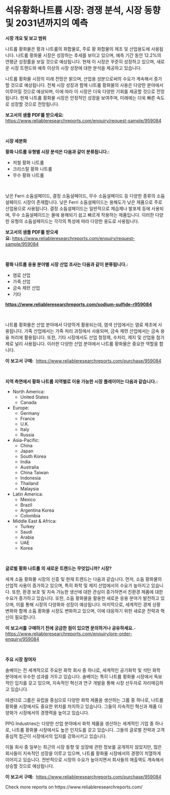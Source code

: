 <p><h1>석유황화나트륨 시장: 경쟁 분석, 시장 동향 및 2031년까지의 예측</h1></p><p><strong>시장 개요 및 보고 범위</strong></p>
<p><p>나트륨 황화물은 황과 나트륨의 화합물로, 주로 황 화합물의 제조 및 산업용도에 사용됩니다. 나트륨 황화물 시장은 성장하는 추세를 보이고 있으며, 예측 기간 동안 12.2%의 연평균 성장률을 보일 것으로 예상됩니다. 현재 이 시장은 꾸준히 성장하고 있으며, 새로운 시장 트렌드와 예측 이상의 시장 성장에 대한 분석을 제공하고 있습니다. </p><p>나트륨 황화물 시장의 미래 전망은 밝으며, 산업용 성분으로써의 수요가 계속해서 증가할 것으로 예상됩니다. 전체 시장 성장과 함께 나트륨 황화물의 사용은 다양한 분야에서 이루어질 것으로 예상되며, 이에 따라 이 시장은 더욱 다양한 기회를 제공할 것으로 전망됩니다. 현재 나트륨 황화물 시장은 안정적인 성장을 보여주며, 미래에는 더욱 빠른 속도로 성장할 것으로 전망됩니다.</p></p>
<p><strong>보고서의 샘플 PDF를 받으세요:</strong> <a href="https://www.reliableresearchreports.com/enquiry/request-sample/959084">https://www.reliableresearchreports.com/enquiry/request-sample/959084</a></p>
<p>&nbsp;</p>
<p><strong>시장 세분화</strong></p>
<p><strong>황화 나트륨 유형별 시장 분석은 다음과 같이 분류됩니다.:</strong></p>
<p><ul><li>저철 황화 나트륨</li><li>크리스탈 황화 나트륨</li><li>무수 황화 나트륨</li></ul></p>
<p>&nbsp;</p>
<p><p>낮은 Ferri 소듐설페이드, 결정 소듐설페이드, 무수 소듐설페이드 등 다양한 종류의 소듐설페이드 시장이 존재합니다. 낮은 Ferri 소듐설페이드는 용해도가 낮은 제품으로 주로 산업용으로 사용됩니다. 결정 소듐설페이드는 일반적으로 제습제나 발포제 등에 사용되며, 무수 소듐설페이드는 물에 용해되기 쉽고 빠르게 작용하는 제품입니다. 이러한 다양한 유형의 소듐설페이드는 각각의 특성에 따라 다양한 용도로 사용됩니다.</p></p>
<p><strong>보고서의 샘플 PDF를 받으세요:</strong>&nbsp;<a href="https://www.reliableresearchreports.com/enquiry/request-sample/959084">https://www.reliableresearchreports.com/enquiry/request-sample/959084</a></p>
<p>&nbsp;</p>
<p><strong> 황화 나트륨 응용 분야별 시장 산업 조사는 다음과 같이 분류됩니다.:</strong></p>
<p><ul><li>염료 산업</li><li>가죽 산업</li><li>금속 제련 산업</li><li>기타</li></ul></p>
<p><strong><a href="https://www.reliableresearchreports.com/sodium-sulfide-r959084">https://www.reliableresearchreports.com/sodium-sulfide-r959084</a></strong></p>
<p>&nbsp;</p>
<p><p>나트륨 황화물은 산업 분야에서 다양하게 활용되는데, 염색 산업에서는 염료 제조에 사용됩니다. 가죽 산업에서는 가죽 처리 과정에서 사용되며, 금속 제련 산업에서는 금속 용융 처리에 활용됩니다. 또한, 기타 시장에서도 산업 청정제, 수처리, 제지 및 산업용 첨가제로 널리 사용됩니다. 이러한 다양한 산업 분야에서 나트륨 황화물은 중요한 역할을 합니다.</p></p>
<p><strong>이 보고서 구매:</strong>&nbsp; <a href="https://www.reliableresearchreports.com/purchase/959084">https://www.reliableresearchreports.com/purchase/959084</a></p>
<p>&nbsp;</p>
<p><strong>지역 측면에서 황화 나트륨 지역별로 이용 가능한 시장 플레이어는 다음과 같습니다.:</strong></p>
<p><ul>
    <li>
        North America:
        <ul>
            <li>United States</li>
            <li>Canada</li>
        </ul>
    </li>
    <li>
        Europe:
        <ul>
            <li>Germany</li>
            <li>France</li>
            <li>U.K.</li>
            <li>Italy</li>
            <li>Russia</li>
        </ul>
    </li>
    <li>
        Asia-Pacific:
        <ul>
            <li>China</li>
            <li>Japan</li>
            <li>South Korea</li>
            <li>India</li>
            <li>Australia</li>
            <li>China Taiwan</li>
            <li>Indonesia</li>
            <li>Thailand</li>
            <li>Malaysia</li>
        </ul>
    </li>
    <li>
        Latin America:
        <ul>
            <li>Mexico</li>
            <li>Brazil</li>
            <li>Argentina Korea</li>
            <li>Colombia</li>
        </ul>
    </li>
    <li>
        Middle East & Africa:
        <ul>
            <li>Turkey</li>
            <li>Saudi</li>
            <li>Arabia</li>
            <li>UAE</li>
            <li>Korea</li>
        </ul>
    </li>
    </ul></p>
<p>&nbsp;</p>
<p><strong>글로벌 황화 나트륨 의 새로운 트렌드는 무엇입니까? 시장?</strong></p>
<p><p>세계 소듐 황화물 시장의 신흥 및 현재 트렌드는 다음과 같습니다. 먼저, 소듐 황화물의 산업적 사용이 증가하고 있으며, 특히 화학 및 제지 산업에서의 수요가 높아지고 있습니다. 또한, 환경 보호 및 지속 가능한 생산에 대한 관심이 증가하면서 친환경 제품에 대한 수요가 증가하고 있습니다. 또한, 소듐 황화물을 활용한 새로운 응용 분야가 발전하고 있으며, 이를 통해 시장의 다양화와 성장이 예상됩니다. 마지막으로, 세계적인 경제 상황 변화와 함께 소듐 황화물 시장도 변화하고 있으며, 이에 대응하기 위한 새로운 전략과 혁신이 필요합니다.</p></p>
<p><strong>이 보고서를 구매하기 전에 궁금한 점이 있으면 문의하거나 공유하세요.</strong>- <a href="https://www.reliableresearchreports.com/enquiry/pre-order-enquiry/959084">https://www.reliableresearchreports.com/enquiry/pre-order-enquiry/959084</a></p>
<p>&nbsp;</p>
<p><strong>주요 시장 참여자</strong></p>
<p><p>솔베이는 전 세계적으로 주요한 화학 회사 중 하나로, 세계적인 공기화학 및 석탄 화학 분야에서 우수한 성과를 거두고 있습니다. 솔베이는 특히 나트륨 황화물 시장에서 독보적인 입지를 갖고 있으며, 지속적인 혁신과 연구 개발을 통해 시장 선두자로 자리매김하고 있습니다.</p><p>테센더로 그룹은 유럽을 중심으로 다양한 화학 제품을 생산하는 그룹 중 하나로, 나트륨 황화물 시장에서도 중요한 위치를 차지하고 있습니다. 그들의 지속적인 혁신과 제품 다양화가 시장에서의 경쟁력을 높이고 있습니다.</p><p>PPG Industries는 다양한 산업 분야에서 화학 제품을 생산하는 세계적인 기업 중 하나로, 나트륨 황화물 시장에서도 높은 인지도를 갖고 있습니다. 그들의 글로벌 전략과 고객 중심적 접근이 시장에서의 입지를 강화시키고 있습니다.</p><p>이들 회사 중 일부는 최근의 시장 동향 및 성장에 관한 정보를 공개하지 않았지만, 많은 회사들이 지속적인 성장을 이루고 있으며, 나트륨 황화물 시장에서의 경쟁이 치열하게 이어지고 있습니다. 전반적으로 시장의 수요가 높아지면서 회사들의 매출액도 계속해서 상승할 것으로 예상됩니다.</p></p>
<p><strong>이 보고서 구매:</strong>&nbsp;&nbsp;<a href="https://www.reliableresearchreports.com/purchase/959084">https://www.reliableresearchreports.com/purchase/959084</a></p>
<p>Check more reports on https://www.reliableresearchreports.com/</p>